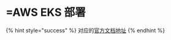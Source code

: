 # =AWS EKS 部署

{% hint style="success" %}
对应的[官方文档地址](https://bitwarden.com/help/aws-eks-deployment/)
{% endhint %}
